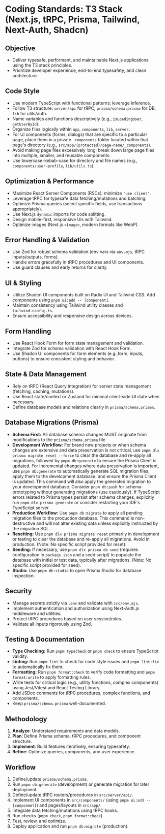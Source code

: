 # Coding Standards: T3 Stack (Next.js, tRPC, Prisma, Tailwind, Next-Auth, Shadcn)

## Objective

- Deliver typesafe, performant, and maintainable Next.js applications using the T3 stack principles.
- Prioritize developer experience, end-to-end typesafety, and clean architecture.

## Code Style

- Use modern TypeScript with functional patterns; leverage inference.
- Follow T3 structure: `server/api` for tRPC, `prisma/schema.prisma` for DB, `lib` for utils/auth.
- Name variables and functions descriptively (e.g., `isLoadingUser`, `getUserById`).
- Organize files logically within `app`, `components`, `lib`, `server`.
- For UI components (forms, dialogs) that are specific to a particular page, place them in a private `_components` folder located within that page's directory (e.g., `src/app/(protected)/page-name/_components`).
- Avoid making page files excessively long; break down large page files into multiple, smaller, and reusable components.
- Use lowercase-kebab-case for directory and file names (e.g., `components/user-profile`, `lib/utils.ts`).

## Optimization & Performance

- Maximize React Server Components (RSCs); minimize `'use client'`.
- Leverage tRPC for typesafe data fetching/mutations and batching.
- Optimize Prisma queries (select specific fields, use transactions appropriately).
- Use Next.js `dynamic` imports for code splitting.
- Design mobile-first, responsive UIs with Tailwind.
- Optimize images (Next.js `<Image>`, modern formats like WebP).

## Error Handling & Validation

- Use Zod for robust schema validation (env vars via `env.mjs`, tRPC inputs/outputs, forms).
- Handle errors gracefully in tRPC procedures and UI components.
- Use guard clauses and early returns for clarity.

## UI & Styling

- Utilize Shadcn UI components built on Radix UI and Tailwind CSS. Add components using `pnpm ui:add -- [component]`.
- Maintain consistency using Tailwind utility classes and `tailwind.config.ts`.
- Ensure accessibility and responsive design across devices.

## Form Handling

- Use React Hook Form for form state management and validation.
- Integrate Zod for schema validation with React Hook Form.
- Use Shadcn UI components for form elements (e.g.,form, inputs, buttons) to ensure consistent styling and behavior.

## State & Data Management

- Rely on tRPC (React Query integration) for server state management (fetching, caching, mutations).
- Use React state/context or Zustand for minimal client-side UI state when necessary.
- Define database models and relations clearly in `prisma/schema.prisma`.

## Database Migrations (Prisma)

- **Schema First:** All database schema changes MUST originate from modifications to the `prisma/schema.prisma` file.
- **Development Workflow:** For brand new projects or when schema changes are extensive and data preservation is not critical, use `pnpm dlx prisma migrate reset --force` to clear the database and re-apply all migrations, followed by `pnpm db:generate` to ensure the Prisma Client is updated. For incremental changes where data preservation is important, use `pnpm db:generate` to automatically generate SQL migration files, apply them to the development database, and ensure the Prisma Client is updated. This command will also apply the generated migration to your development database. Consider `pnpm db:push` for schema prototyping without generating migrations (use cautiously). If TypeScript errors related to Prisma types persist after schema changes, explicitly run `pnpm dlx prisma generate` or consider restarting your IDE's TypeScript server.
- **Production Workflow:** Use `pnpm db:migrate` to apply all pending migration files to the production database. This command is non-destructive and will not alter existing data unless explicitly instructed by the migration SQL.
- **Resetting:** Use `pnpm dlx prisma migrate reset` primarily in development or testing to clear the database and re-apply all migrations. Avoid in production. (Note: No specific script provided for reset).
- **Seeding:** If necessary, use `pnpm dlx prisma db seed` (requires configuration in `package.json` and a seed script) to populate the database with initial or test data, typically after migrations. (Note: No specific script provided for seed).
- **Studio:** Use `pnpm db:studio` to open Prisma Studio for database inspection.

## Security

- Manage secrets strictly via `.env` and validate with `src/env.mjs`.
- Implement authentication and authorization using Next-Auth.js middleware and utilities.
- Protect tRPC procedures based on user session/roles.
- Validate all inputs rigorously using Zod.

## Testing & Documentation

- **Type Checking:** Run `pnpm typecheck` or `pnpm check` to ensure TypeScript validity.
- **Linting:** Run `pnpm lint` to check for code style issues and `pnpm lint:fix` to automatically fix them.
- **Formatting:** Run `pnpm format:check` to verify code formatting and `pnpm format:write` to apply formatting rules.
- Write tests for critical logic (e.g., utility functions, complex components) using Jest/Vitest and React Testing Library.
- Add JSDoc comments for tRPC procedures, complex functions, and components.
- Keep `prisma/schema.prisma` well-documented.

## Methodology

1.  **Analyze**: Understand requirements and data models.
2.  **Plan**: Define Prisma schema, tRPC procedures, and component structure.
3.  **Implement**: Build features iteratively, ensuring typesafety.
4.  **Refine**: Optimize queries, components, and user experience.

## Workflow

1.  Define/update `prisma/schema.prisma`.
2.  Run `pnpm db:generate` (development) or generate migration for later deployment.
3.  Define/update tRPC routers/procedures in `src/server/api/`.
4.  Implement UI components in `src/components/` (using `pnpm ui:add -- [component]`) and pages/layouts in `src/app/`.
5.  Integrate data fetching/mutations using tRPC hooks.
6.  Run checks (`pnpm check`, `pnpm format:check`).
7.  Test, review, and optimize.
8.  Deploy application and run `pnpm db:migrate` (production).
